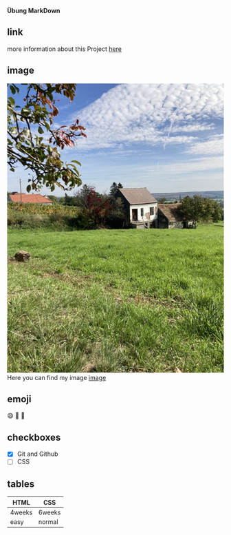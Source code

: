 **Übung MarkDown**
## link 
more information about this Project [here](https://github.com/newmomav/test1/edit/main/README.md)

## image
![github-git](thumbnail_IMG_2991.jpg)
Here you can find my image [image](https://github.com/newmomav/test1/blob/main/thumbnail_IMG_2991.jpg)

## emoji
:smile:
:bamboo:
:sunflower:

## checkboxes
- [X] Git and Github
- [ ] CSS

## tables
| HTML | CSS |
| ---- | --- |
| 4weeks | 6weeks |
| easy | normal |
